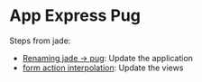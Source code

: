 # App Express Pug

Steps from jade:

- [Renaming jade -> pug](https://github.com/pugjs/pug/issues/2184): Update the application
- [form action interpolation](https://github.com/pugjs/pug/issues/2346): Update the views
